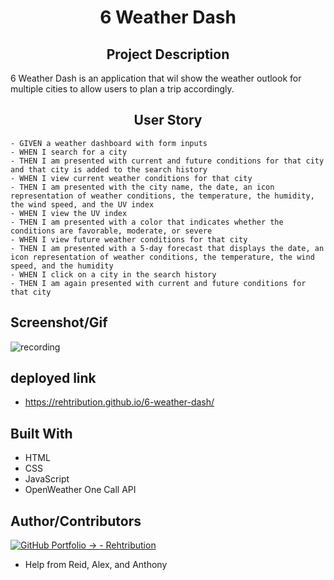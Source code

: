 <h1 align="center">6 Weather Dash</h1>

<h2 align="center">Project Description</h2>
6 Weather Dash is an application that wil show the weather outlook for multiple cities to allow users to plan a trip accordingly.

<h2 align="center">User Story</h2>

```
- GIVEN a weather dashboard with form inputs
- WHEN I search for a city
- THEN I am presented with current and future conditions for that city and that city is added to the search history
- WHEN I view current weather conditions for that city
- THEN I am presented with the city name, the date, an icon representation of weather conditions, the temperature, the humidity, the wind speed, and the UV index
- WHEN I view the UV index
- THEN I am presented with a color that indicates whether the conditions are favorable, moderate, or severe
- WHEN I view future weather conditions for that city
- THEN I am presented with a 5-day forecast that displays the date, an icon representation of weather conditions, the temperature, the wind speed, and the humidity
- WHEN I click on a city in the search history
- THEN I am again presented with current and future conditions for that city
```

## Screenshot/Gif

![recording](https://user-images.githubusercontent.com/92597876/145707065-ded87ce7-55e9-466d-869c-bd2168fd647c.gif)

## deployed link
- https://rehtribution.github.io/6-weather-dash/


## Built With

- HTML
- CSS
- JavaScript
- OpenWeather One Call API

## Author/Contributors

[![GitHub Portfolio -> - Rehtribution](https://img.shields.io/badge/GitHub_Portfolio_-->-Rehtribution-darkred?style=for-the-badge)](https://github.com/Rehtribution)

- Help from Reid, Alex, and Anthony
